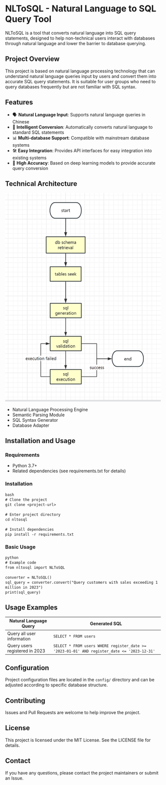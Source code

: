 
# NLToSQL - Natural Language to SQL Query Tool

NLToSQL is a tool that converts natural language into SQL query statements, designed to help non-technical users interact with databases through natural language and lower the barrier to database querying.

## Project Overview

This project is based on natural language processing technology that can understand natural language queries input by users and convert them into accurate SQL query statements. It is suitable for user groups who need to query databases frequently but are not familiar with SQL syntax.

## Features

- 🗣️ **Natural Language Input**: Supports natural language queries in Chinese
- 🔄 **Intelligent Conversion**: Automatically converts natural language to standard SQL statements
- 📊 **Multi-database Support**: Compatible with mainstream database systems
- 🛠️ **Easy Integration**: Provides API interfaces for easy integration into existing systems
- 🎯 **High Accuracy**: Based on deep learning models to provide accurate query conversion

## Technical Architecture
![architecture.png](assets/architecture.png)
- Natural Language Processing Engine
- Semantic Parsing Module
- SQL Syntax Generator
- Database Adapter

## Installation and Usage

### Requirements

- Python 3.7+
- Related dependencies (see requirements.txt for details)

### Installation

```
bash
# Clone the project
git clone <project-url>

# Enter project directory
cd nltosql

# Install dependencies
pip install -r requirements.txt
```
### Basic Usage

```
python
# Example code
from nltosql import NLToSQL

converter = NLToSQL()
sql_query = converter.convert("Query customers with sales exceeding 1 million in 2023")
print(sql_query)
```
## Usage Examples

| Natural Language Query | Generated SQL |
|-----------------------|---------------|
| Query all user information | `SELECT * FROM users` |
| Query users registered in 2023 | `SELECT * FROM users WHERE register_date >= '2023-01-01' AND register_date <= '2023-12-31'` |

## Configuration

Project configuration files are located in the `config/` directory and can be adjusted according to specific database structure.

## Contributing

Issues and Pull Requests are welcome to help improve the project.

## License

This project is licensed under the MIT License. See the LICENSE file for details.

## Contact

If you have any questions, please contact the project maintainers or submit an Issue.
```
